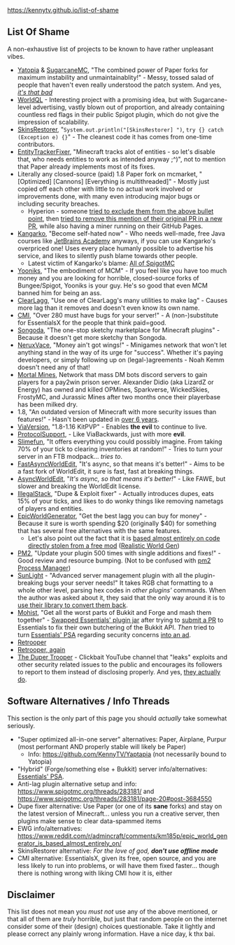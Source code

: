 https://kennytv.github.io/list-of-shame

## List Of Shame
A non-exhaustive list of projects to be known to have rather unpleasant vibes.

* [Yatopia](https://github.com/YatopiaMC/Yatopia) & [SugarcaneMC](https://github.com/SugarcaneMC/Sugarcane), "The combined power of Paper forks for maximum instability and unmaintainablity!" - Messy, tossed salad of people that haven't even really understood the patch system. And yes, *[it's that bad](https://github.com/KennyTV/Yaptapia)*
* [WorldQL](https://www.worldql.com/posts/2021-08-worldql-scalable-minecraft/) - Interesting project with a promising idea, but with Sugarcane-level advertising, vastly blown out of proportion, and already containing countless red flags in their public Spigot plugin, which do not give the impression of scalability.
* [SkinsRestorer](https://github.com/SkinsRestorer/SkinsRestorerX), "`System.out.println("[SkinsRestorer] ")`, `try {} catch (Exception e) {}`" - The cleanest code it has comes from one-time contributors.
* [EntityTrackerFixer](https://github.com/Esmorall/EntityTrackerFixer), "Minecraft tracks alot of entities - so let's disable that, who needs entities to work as intended anyway ;^)", not to mention that Paper already implements most of its fixes.
* Literally any closed-source (paid) 1.8 Paper fork on mcmarket, "\[Optimized\] \[Cannons\] \[Everything is multithreaded\]" - Mostly just copied off each other with little to no actual work involved or improvements done, with many even introducing major bugs or including security breaches.
  - Hyperion - someone [tried to exclude them from the above bullet point](https://github.com/KennyTV/list-of-shame/pull/15), then [tried to remove this mention of their original PR in a new PR](https://github.com/KennyTV/list-of-shame/pull/17), while also having a miner running on their GitHub Pages.
* [Kangarko](https://github.com/kangarko), "Become self-hated now" - Who needs well-made, free Java courses like [JetBrains Academy](https://www.jetbrains.com/academy/) anyways, if you can use Kangarko's overpriced one! Uses every place humanly possible to advertise his service, and likes to silently push blame towards other people.
  - Latest victim of Kangarko's blame: [All of SpigotMC](https://www.spigotmc.org/threads/478408/)
* [Yooniks](https://www.mc-market.org/members/126711/), "The embodiment of MCM" - If you feel like you have too much money and you are looking for horrible, closed-source forks of Bungee/Spigot, Yooniks is your guy. He's so good that even MCM banned him for being an ass.
* [ClearLagg](https://www.spigotmc.org/resources/clearlagg.68271/), "Use one of ClearLagg's many utilities to make lag" - Causes more lag than it removes and doesn't even know its own name.
* [CMI](https://www.spigotmc.org/resources/cmi.3742/), "Over 280 must have bugs for your server!" - A (non-)substitute for EssentialsX for the people that think paid=good.
* [Songoda](https://songoda.com/marketplace), "The one-stop sketchy marketplace for Minecraft plugins" - Because it doesn't get more sketchy than Songoda.
* [NeruxVace](https://neruxvace.net/), "Money ain't got wings!" - Minigames network that won't let anything stand in the way of its urge for "success". Whether it's paying developers, or simply following up on (legal-)agreements - Noah Kemm doesn't need any of that!
* [Mortal Mines](https://mortalmines.com/), Network that mass DM bots discord servers to gain players for a pay2win prison server. Alexander Didio (aka LizardZ or Energy) has owned and killed OPMines, Sparkverse, WickedSkies, FrostyMC, and Jurassic Mines after two months once their playerbase has been milked dry.
* 1.8, "An outdated version of Minecraft with more security issues than features!" - Hasn't been updated in [over 6 years](https://howoldisminecraft188.today/).
* [ViaVersion](https://github.com/ViaVersion/ViaVersion), "1.8-1.16 KitPVP" - Enables **the evil** to continue to live.
* [ProtocolSupport](https://www.spigotmc.org/resources/protocolsupport.7201/), - Like ViaBackwards, just with more **evil**.
* [Slimefun](https://github.com/Slimefun/Slimefun4), "It offers everything you could possibly imagine. From taking 70% of your tick to clearing inventories at random!" - Tries to turn your server in an FTB modpack... *tries to*.
* [FastAsyncWorldEdit](https://www.spigotmc.org/resources/fast-async-worldedit.13932), "It's async, so that means it's better!" - Aims to be a fast fork of WorldEdit, it sure is fast, fast at breaking things.
* [AsyncWorldEdit](https://www.spigotmc.org/resources/asyncworldedit-premium.9661/), "*It's async, so that means it's better!*" - Like FAWE, but slower and breaking the WorldEdit license.
* [IllegalStack](https://www.spigotmc.org/resources/dupe-fixes-illegal-stack-remover.44411/), "Dupe & Exploit fixer" - Actually introduces dupes, eats 15% of your ticks, and likes to do wonky things like removing nametags of players and entities.
* [EpicWorldGenerator](https://www.spigotmc.org/resources/epicworldgenerator.8067/), "Get the best lagg you can buy for money" - Because it sure is worth spending $20 (originally $40) for something that has several free alternatives with the same features.
  - Let's also point out the fact that it is [based almost entirely on code directly stolen from a free mod](https://www.reddit.com/r/admincraft/comments/km185p/epic_world_generator_is_based_almost_entirely_on/) ([Realistic World Gen](https://www.minecraftforum.net/forums/mapping-and-modding-java-edition/minecraft-mods/1281910-teds-world-gen-mods-realistic-world-gen-alpha-1-3))
* [PM2](https://www.spigotmc.org/members/pm2.597961/), "Update your plugin 500 times with single additions and fixes!" - Good review and resource bumping. (Not to be confused with [pm2 Process Manager](https://pm2.io/))
* [SunLight](https://www.spigotmc.org/resources/sunlight-%E2%80%A2-server-management-plugin-essentials-1-14-1-16.67733/) - "Advanced server management plugin with all the plugin-breaking bugs your server needs!" It takes RGB chat formatting to a whole other level, parsing hex codes in *other plugins'* commands. When the author was asked about it, they said that the only way around it is to [use their library to convert them back](https://www.spigotmc.org/threads/sunlight-%E2%80%A2-server-management-plugin-essentials-1-14-1-16.374716/page-39#post-4124177).
* [Mohist](https://github.com/MohistMC/Mohist), "Get all the worst parts of Bukkit and Forge and mash them together" - [Swapped Essentials' plugin jar](https://github.com/MohistMC/Mohist/blob/70a303f4d02e9480cc5472c1c26f7d9cb6560732/src/fmllauncher/java/com/mohistmc/AutoDeletePlugins.java#L20-L22) after trying to [submit a PR](https://github.com/EssentialsX/Essentials/pull/3580) to Essentials to fix their own butchering of the Bukkit API. *Then* tried to turn [Essentials' PSA](https://essentialsx.net/do-not-use-mohist.html) regarding security concerns [into an ad](https://github.com/EssentialsX/Website/pull/44).
* [Retrooper](https://github.com/KennyTV/list-of-shame/issues/46)
* [Retrooper, again](https://github.com/KennyTV/list-of-shame/pull/67)
* [The Duper Trooper](https://www.youtube.com/channel/UC_Nuc3040H1WjeO9aoY4NPg) - Clickbait YouTube channel that "leaks" exploits and other security related issues to the public and encourages its followers to report to them instead of disclosing properly. And yes, [they actually do](https://cdn.discordapp.com/attachments/155145799796391936/877016425221459978/unknown.png).

## Software Alternatives / Info Threads
This section is the only part of this page you should *actually* take somewhat seriously.

* "Super optimized all-in-one server" alternatives: Paper, Airplane, Purpur (most performant AND properly stable will likely be Paper)
  * Info: https://github.com/KennyTV/Yaptapia (not necessarily bound to Yatopia)
* "Hybrid" (Forge/something else + Bukkit) server info/alternatives: [Essentials' PSA](https://essentialsx.net/do-not-use-mohist.html).
* Anti-lag plugin alternative setup and info: https://www.spigotmc.org/threads/283181/ and https://www.spigotmc.org/threads/283181/page-20#post-3684550
* Dupe fixer alternative: Use Paper (or one of its **sane** forks) and stay on the latest version of Minecraft... unless you run a creative server, then plugins make sense to clear data-spammed items
* EWG info/alternatives: https://www.reddit.com/r/admincraft/comments/km185p/epic_world_generator_is_based_almost_entirely_on/
* SkinsRestorer alternative: *For the love of god, **don't use offline mode***
* CMI alternative: EssentialsX, given its free, open source, and you are less likely to run into problems, or will have them fixed faster... though there is nothing wrong with liking CMI how it is, either

## Disclaimer
This list does not mean you *must not* use any of the above mentioned, or that all of them are *truly* horrible,
but just that random people on the internet consider some of their (design) choices questionable.
Take it lightly and please correct any plainly wrong information.
Have a nice day, k thx bai.
